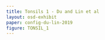 ```yaml
---
title: Tonsils 1 - Du and Lin et al
layout: osd-exhibit
paper: config-du-lin-2019
figure: TONSIL_1
---
```

